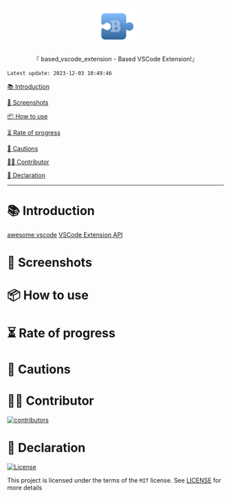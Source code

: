 <div align="center">

  <img id="based_vscode_extension" width="96" alt="based_vscode_extension" src="https://raw.githubusercontent.com/Cierra-Runis/based_vscode_extension/main/assets/icon.png">

  <p>『 based_vscode_extension - Based VSCode Extension!』</p>

</div>

`Latest update: 2023-12-03 10:49:46`

[📚 Introduction](#-Introduction)

[📸 Screenshots](#-Screenshots)

[📦 How to use](#-How-to-use)

[⏳ Rate of progress](#-Rate-of-progress)

[📌 Cautions](#-Cautions)

[🧑‍💻 Contributor](#-Contributor)

[🔦 Declaration](#-Declaration)

---

# 📚 Introduction

[awesome vscode](https://zhaomenghuan.js.org/note/vscode/awesome-vscode.html)
[VSCode Extension API](https://code.visualstudio.com/api)

# 📸 Screenshots

# 📦 How to use

# ⏳ Rate of progress

# 📌 Cautions

# 🧑‍💻 Contributor

<a href="https://github.com/Cierra-Runis/based_vscode_extension/graphs/contributors">
  <img src="https://contrib.rocks/image?repo=Cierra-Runis/based_vscode_extension" alt='contributors' />
</a>

# 🔦 Declaration

[![License](https://img.shields.io/github/license/Cierra-Runis/based_vscode_extension)](https://github.com/Cierra-Runis/based_vscode_extension/blob/main/LICENSE)

This project is licensed under the terms of the `MIT` license. See [LICENSE](https://github.com/Cierra-Runis/based_vscode_extension/blob/main/LICENSE) for more details
